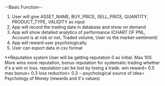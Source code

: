 --Basic Function--
1. User will give ASSET_NAME, BUY_PRICE, SELL_PRICE, QUANTITY, PRODUCT_TYPE, VALIDITY as input
2. App will record the trading data in database and show on demand
3. App will show detailed analytics of performance (CHART OF PNL, Account is at risk or not, Traded volume, User vs the market-sentiment)
4. App will reward user psychologically.
5. User can export data in csv format



**Reputation system
User will be getting reputation 0 as initial. Max 100. More wins more reputation, bonus reputation for systematic trading whether it's a win or loss. reputation can be lost by losing a trade.
win reward= 0.5
max bonus= 0.3
loss reduction= 0.3
--psychological source of idea= Psychology of Money (rewards and it's values)